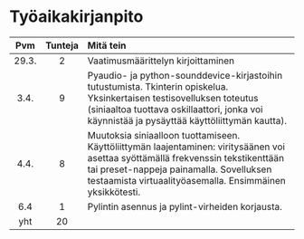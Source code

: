 # Työaikakirjanpito

| Pvm | Tunteja | Mitä tein |
| :-----: | :-------: | :--------- |
| 29.3. | 2 | Vaatimusmäärittelyn kirjoittaminen |
| 3.4.  | 9 | Pyaudio- ja python-sounddevice-kirjastoihin tutustumista. Tkinterin opiskelua. Yksinkertaisen testisovelluksen toteutus (siniaaltoa tuottava oskillaattori, jonka voi käynnistää ja pysäyttää käyttöliittymän kautta).|
| 4.4. | 8 |  Muutoksia siniaalloon tuottamiseen. Käyttöliittymän laajentaminen: viritysäänen voi asettaa syöttämällä frekvenssin tekstikenttään tai preset-nappeja painamalla. Sovelluksen testaamista virtuaalityöasemalla. Ensimmäinen yksikkötesti.|
| 6.4 | 1 | Pylintin asennus ja pylint-virheiden korjausta.|
| yht | 20 | |
